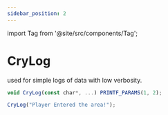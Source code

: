 ```yaml
---
sidebar_position: 2
---
```

import Tag from '@site/src/components/Tag';


# CryLog

used for simple logs of data with low verbosity.
```jsx title="Function"
void CryLog(const char*, ...) PRINTF_PARAMS(1, 2);
```

```jsx title="Example"
CryLog("Player Entered the area!");
```
